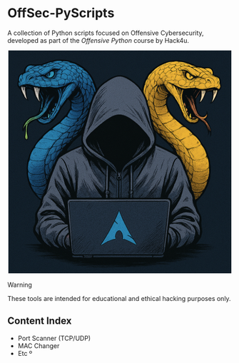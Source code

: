 # OffSec-PyScripts
A collection of Python scripts focused on Offensive Cybersecurity, developed as part of the *Offensive Python* course by Hack4u.<br>

<p align="center">
    <img src="test_website/img/image.png" alt="alt text" width="500" height="500"/>
</p>

> [!WARNING]  
> These tools are intended for educational and ethical hacking purposes only.

## Content Index
- Port Scanner (TCP/UDP)
- MAC Changer
- Etc
º